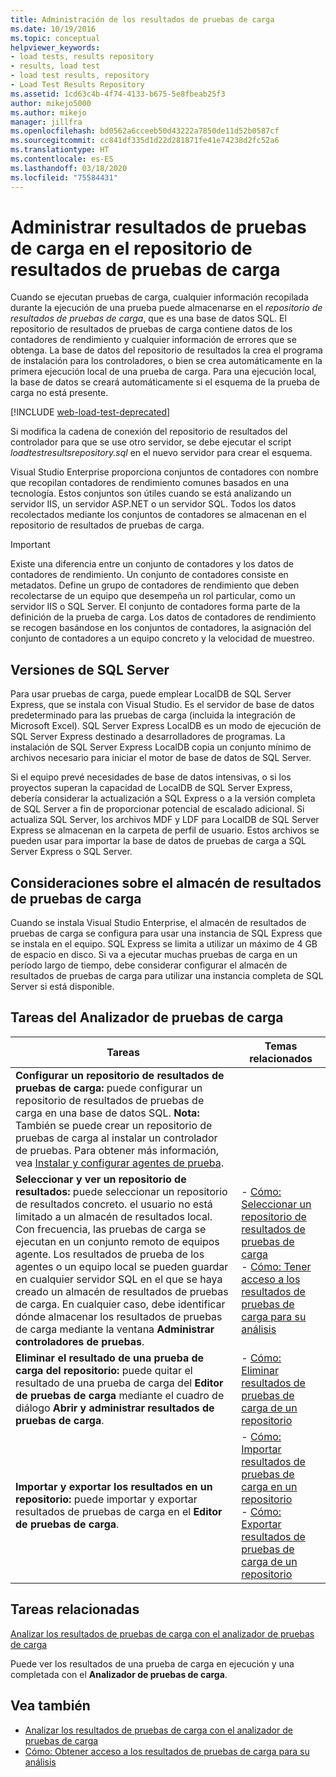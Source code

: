 ```yaml
---
title: Administración de los resultados de pruebas de carga
ms.date: 10/19/2016
ms.topic: conceptual
helpviewer_keywords:
- load tests, results repository
- results, load test
- load test results, repository
- Load Test Results Repository
ms.assetid: 1cd63c4b-4f74-4133-b675-5e8fbeab25f3
author: mikejo5000
ms.author: mikejo
manager: jillfra
ms.openlocfilehash: bd0562a6cceeb50d43222a7850de11d52b0587cf
ms.sourcegitcommit: cc841df335d1d22d281871fe41e74238d2fc52a6
ms.translationtype: HT
ms.contentlocale: es-ES
ms.lasthandoff: 03/18/2020
ms.locfileid: "75584431"
---
```

# <a name="manage-load-test-results-in-the-load-test-results-repository"></a>Administrar resultados de pruebas de carga en el repositorio de resultados de pruebas de carga

Cuando se ejecutan pruebas de carga, cualquier información recopilada durante la ejecución de una prueba puede almacenarse en el *repositorio de resultados de pruebas de carga*, que es una base de datos SQL. El repositorio de resultados de pruebas de carga contiene datos de los contadores de rendimiento y cualquier información de errores que se obtenga. La base de datos del repositorio de resultados la crea el programa de instalación para los controladores, o bien se crea automáticamente en la primera ejecución local de una prueba de carga. Para una ejecución local, la base de datos se creará automáticamente si el esquema de la prueba de carga no está presente.

[!INCLUDE [web-load-test-deprecated](includes/web-load-test-deprecated.md)]

Si modifica la cadena de conexión del repositorio de resultados del controlador para que se use otro servidor, se debe ejecutar el script *loadtestresultsrepository.sql* en el nuevo servidor para crear el esquema.

Visual Studio Enterprise proporciona conjuntos de contadores con nombre que recopilan contadores de rendimiento comunes basados en una tecnología. Estos conjuntos son útiles cuando se está analizando un servidor IIS, un servidor ASP.NET o un servidor SQL. Todos los datos recolectados mediante los conjuntos de contadores se almacenan en el repositorio de resultados de pruebas de carga.

> [!IMPORTANT]
> Existe una diferencia entre un conjunto de contadores y los datos de contadores de rendimiento. Un conjunto de contadores consiste en metadatos. Define un grupo de contadores de rendimiento que deben recolectarse de un equipo que desempeña un rol particular, como un servidor IIS o SQL Server. El conjunto de contadores forma parte de la definición de la prueba de carga. Los datos de contadores de rendimiento se recogen basándose en los conjuntos de contadores, la asignación del conjunto de contadores a un equipo concreto y la velocidad de muestreo.

## <a name="sql-server-versions"></a>Versiones de SQL Server

Para usar pruebas de carga, puede emplear LocalDB de SQL Server Express, que se instala con Visual Studio. Es el servidor de base de datos predeterminado para las pruebas de carga (incluida la integración de Microsoft Excel). SQL Server Express LocalDB es un modo de ejecución de SQL Server Express destinado a desarrolladores de programas. La instalación de SQL Server Express LocalDB copia un conjunto mínimo de archivos necesario para iniciar el motor de base de datos de SQL Server.

Si el equipo prevé necesidades de base de datos intensivas, o si los proyectos superan la capacidad de LocalDB de SQL Server Express, debería considerar la actualización a SQL Express o a la versión completa de SQL Server a fin de proporcionar potencial de escalado adicional. Si actualiza SQL Server, los archivos MDF y LDF para LocalDB de SQL Server Express se almacenan en la carpeta de perfil de usuario. Estos archivos se pueden usar para importar la base de datos de pruebas de carga a SQL Server Express o SQL Server.

## <a name="load-test-results-store-considerations"></a>Consideraciones sobre el almacén de resultados de pruebas de carga

Cuando se instala Visual Studio Enterprise, el almacén de resultados de pruebas de carga se configura para usar una instancia de SQL Express que se instala en el equipo. SQL Express se limita a utilizar un máximo de 4 GB de espacio en disco. Si va a ejecutar muchas pruebas de carga en un período largo de tiempo, debe considerar configurar el almacén de resultados de pruebas de carga para utilizar una instancia completa de SQL Server si está disponible.

## <a name="load-test-analyzer-tasks"></a>Tareas del Analizador de pruebas de carga

|Tareas|Temas relacionados|
|-|-----------------------|
|**Configurar un repositorio de resultados de pruebas de carga:** puede configurar un repositorio de resultados de pruebas de carga en una base de datos SQL. **Nota:** También se puede crear un repositorio de pruebas de carga al instalar un controlador de pruebas. Para obtener más información, vea [Instalar y configurar agentes de prueba](../test/lab-management/install-configure-test-agents.md).||
|**Seleccionar y ver un repositorio de resultados:** puede seleccionar un repositorio de resultados concreto. el usuario no está limitado a un almacén de resultados local. Con frecuencia, las pruebas de carga se ejecutan en un conjunto remoto de equipos agente. Los resultados de prueba de los agentes o un equipo local se pueden guardar en cualquier servidor SQL en el que se haya creado un almacén de resultados de pruebas de carga. En cualquier caso, debe identificar dónde almacenar los resultados de pruebas de carga mediante la ventana **Administrar controladores de pruebas**.|-   [Cómo: Seleccionar un repositorio de resultados de pruebas de carga](../test/how-to-select-a-load-test-results-repository.md)<br />-   [Cómo: Tener acceso a los resultados de pruebas de carga para su análisis](../test/how-to-access-load-test-results-for-analysis.md)|
|**Eliminar el resultado de una prueba de carga del repositorio:** puede quitar el resultado de una prueba de carga del **Editor de pruebas de carga** mediante el cuadro de diálogo **Abrir y administrar resultados de pruebas de carga**.|-   [Cómo: Eliminar resultados de pruebas de carga de un repositorio](../test/how-to-delete-load-test-results-from-a-repository.md)|
|**Importar y exportar los resultados en un repositorio:** puede importar y exportar resultados de pruebas de carga en el **Editor de pruebas de carga**.|-   [Cómo: Importar resultados de pruebas de carga en un repositorio](../test/how-to-import-load-test-results-into-a-repository.md)<br />-   [Cómo: Exportar resultados de pruebas de carga de un repositorio](../test/how-to-export-load-test-results-from-a-repository.md)|

## <a name="related-tasks"></a>Tareas relacionadas

[Analizar los resultados de pruebas de carga con el analizador de pruebas de carga](../test/analyze-load-test-results-using-the-load-test-analyzer.md)

Puede ver los resultados de una prueba de carga en ejecución y una completada con el **Analizador de pruebas de carga**.

## <a name="see-also"></a>Vea también

- [Analizar los resultados de pruebas de carga con el analizador de pruebas de carga](../test/analyze-load-test-results-using-the-load-test-analyzer.md)
- [Cómo: Obtener acceso a los resultados de pruebas de carga para su análisis](../test/how-to-access-load-test-results-for-analysis.md)
